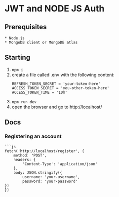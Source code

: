 # JWT and NODE JS Auth

## Prerequisites
    * Node.js
    * MongoDB client or MongoDB atlas

## Starting

1. `npm i`
2. create a file called .env with the following content:
    ``` .env
    REFRESH_TOKEN_SECRET = 'your-token-here'
    ACCESS_TOKEN_SECRET = 'you-other-token-here'
    ACCESS_TOKEN_TIME = '10m'
    ```
3. `npm run dev`
4. open the browser and go to http://localhost/

## Docs

### Registering an account

    ```js
    fetch('http://localhost/register', {
        method: 'POST',
        headers: {
            'Content-Type': 'application/json'
        },
        body: JSON.stringify({
            username: 'your-username',
            password: 'your-password'
    })
    })